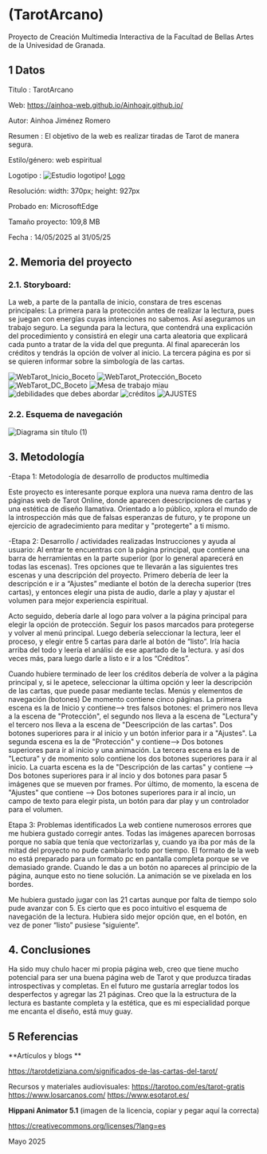 # (TarotArcano)
Proyecto de Creación Multimedia Interactiva de la Facultad de Bellas Artes de la Univesidad de Granada.

## 1 Datos
Titulo : TarotArcano

Web: https://ainhoa-web.github.io/Ainhoajr.github.io/ 

Autor: Ainhoa Jiménez Romero

Resumen : El objetivo de la web es realizar tiradas de Tarot de manera segura.

Estilo/género: web espiritual

Logotipo : ![Estudio logotipo](https://github.com/user-attachments/assets/620c371f-632e-4cc6-9cc0-7fe61dc06d12)!
[Logo](https://github.com/user-attachments/assets/6f6a2737-6c9c-46a3-9286-0b44fe967207)

Resolución: width: 370px; height: 927px

Probado en: MicrosoftEdge

Tamaño proyecto: 109,8 MB

Fecha : 14/05/2025 al 31/05/25

## 2. Memoria del proyecto
### 2.1. Storyboard:
La web, a parte de la pantalla de inicio, constara de tres escenas principales: 
La primera para la protección antes de realizar la lectura, pues se juegan con energías cuyas intenciones no sabemos. Así aseguramos un trabajo seguro.
La segunda para la lectura, que contendrá una explicación del procedimiento y consistirá en elegir una carta aleatoria que explicará cada punto a tratar de la vida del que pregunta. Al final aparecerán los créditos y tendrás la opción de volver al inicio.
La tercera página es por si se quieren informar sobre la simbología de las cartas.

![WebTarot_Inicio_Boceto](https://github.com/user-attachments/assets/02eef630-73ce-4796-bc13-04b795b3e7d3)
![WebTarot_Protección_Boceto](https://github.com/user-attachments/assets/0196e111-0076-4b29-98b5-9f3ee3226b09) 
![WebTarot_DC_Boceto](https://github.com/user-attachments/assets/85b18eef-6f56-4924-b4d7-81d44787f9a7)
![Mesa de trabajo miau](https://github.com/user-attachments/assets/e4da7406-273a-48ea-929a-31aa89751a62)
![debilidades que debes abordar](https://github.com/user-attachments/assets/9d4003d1-c49b-47dc-8aa6-779a356231a4)
![créditos](https://github.com/user-attachments/assets/26493396-d074-4fd2-a76e-2f762c377333)
![AJUSTES](https://github.com/user-attachments/assets/0d6ab5dc-92ba-48a1-aaa8-479d74c9ed8e)


### 2.2. Esquema de navegación
![Diagrama sin título (1)](https://github.com/user-attachments/assets/28f719a0-c7a8-47e4-88ff-b846269fdb9b)

## 3. Metodología

-Etapa 1: Metodología de desarrollo de productos multimedia 

Este proyecto es interesante porque explora una nueva rama dentro de las páginas web de Tarot Online, donde aparecen deescripciones de cartas y una estética de diseño llamativa.
Orientado a lo público, xplora el mundo de la introspección más que de falsas esperanzas de futuro, y te propone un ejercicio de agradecimiento para meditar y "protegerte" a ti mismo.

-Etapa 2: Desarrollo / actividades realizadas
Instrucciones y ayuda al usuario:
Al entrar te encuentras con la página principal, que contiene una barra de herramientas en la parte superior (por lo general aparecerá en todas las escenas). Tres opciones que te llevarán a las siguientes tres escenas y una descripción del proyecto. Primero debería de leer la descripción e ir a “Ajustes” mediante el botón de la derecha superior (tres cartas), y entonces elegir una pista de audio, darle a play y ajustar el volumen para mejor experiencia espiritual. 

Acto seguido, debería darle al logo para volver a la página principal para elegir la opción de protección. Seguir los pasos marcados para protegerse y volver al menú principal. 
Luego debería seleccionar la lectura, leer el proceso, y elegir entre 5 cartas para darle al botón de “listo”. Iría hacia arriba del todo y leería el análisi de ese apartado de la lectura. y así dos veces más, para luego darle a listo e ir a los “Créditos”. 

Cuando hubiere terminado de leer los créditos debería de volver a la página principal y, si le apetece, seleccionar la última opción y leer la descripción de las cartas, que puede pasar mediante teclas.
Menús y elementos de navegación (botones)
De momento contiene cinco páginas. 
La primera escena es la de Inicio y contiene--> tres falsos botones: el primero nos lleva a la escena de "Protección", el segundo nos lleva a la escena de "Lectura"y el tercero nos lleva a la escena de "Deescripción de las cartas". Dos botones superiores para ir al inicio y un botón inferior para ir a "Ajustes".
La segunda escena es la de "Protección" y contiene--> Dos botones superiores para ir al inicio y una animación.
La tercera escena es la de "Lectura" y de momento solo contiene los dos botones superiores para ir al inicio.
La cuarta escena es la de "Descripción de las cartas" y contiene --> Dos botones superiores para ir al incio y dos botones para pasar 5 imágenes que se mueven por frames.
Por último, de momento, la escena de "Ajustes" que contiene --> Dos botones superiores para ir al incio, un campo de texto para elegir pista, un botón para dar play y un controlador para el volumen.

Etapa 3: Problemas identificados
La web contiene numerosos errores que me hubiera gustado corregir antes.
Todas las imágenes aparecen borrosas porque no sabía que tenía que vectorizarlas y, cuando ya iba por más de la mitad del proyecto no pude cambiarlo todo por tiempo.
El formato de la web no está preparado para un formato pc en pantalla completa porque se ve demasiado grande.
Cuando le das a un botón no apareces al principio de la página, aunque esto no tiene solución.
La animación se ve pixelada en los bordes.

Me hubiera gustado jugar con las 21 cartas aunque por falta de tiempo solo pude avanzar con 5. Es cierto que es poco intuitivo el esquema de navegación de la lectura. Hubiera sido mejor opción que, en el botón, en vez de poner “listo” pusiese “siguiente”. 

## 4. Conclusiones
Ha sido muy chulo hacer mi propia página web, creo que tiene mucho potencial para ser una buena página web de Tarot y que produzca tiradas introspectivas y completas. En el futuro me gustaría arreglar todos los desperfectos y agregar las 21 páginas. Creo que la la estructura de la lectura es bastante completa y la estética, que es mi especialidad porque me encanta el diseño, está muy guay.

## 5 Referencias
**Artículos y blogs **

https://tarotdetiziana.com/significados-de-las-cartas-del-tarot/

Recursos y materiales audiovisuales:
https://tarotoo.com/es/tarot-gratis
https://www.losarcanos.com/
https://www.esotarot.es/

**Hippani Animator 5.1**
(imagen de la licencia, copiar y pegar aquí la correcta)

https://creativecommons.org/licenses/?lang=es

Mayo 2025
